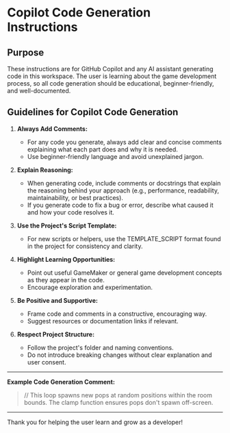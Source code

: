 # Copilot Code Generation Instructions

## Purpose
These instructions are for GitHub Copilot and any AI assistant generating code in this workspace. The user is learning about the game development process, so all code generation should be educational, beginner-friendly, and well-documented.

## Guidelines for Copilot Code Generation

1. **Always Add Comments:**
   - For any code you generate, always add clear and concise comments explaining what each part does and why it is needed.
   - Use beginner-friendly language and avoid unexplained jargon.

2. **Explain Reasoning:**
   - When generating code, include comments or docstrings that explain the reasoning behind your approach (e.g., performance, readability, maintainability, or best practices).
   - If you generate code to fix a bug or error, describe what caused it and how your code resolves it.

3. **Use the Project's Script Template:**
   - For new scripts or helpers, use the TEMPLATE_SCRIPT format found in the project for consistency and clarity.

4. **Highlight Learning Opportunities:**
   - Point out useful GameMaker or general game development concepts as they appear in the code.
   - Encourage exploration and experimentation.

5. **Be Positive and Supportive:**
   - Frame code and comments in a constructive, encouraging way.
   - Suggest resources or documentation links if relevant.

6. **Respect Project Structure:**
   - Follow the project's folder and naming conventions.
   - Do not introduce breaking changes without clear explanation and user consent.

---

**Example Code Generation Comment:**
> // This loop spawns new pops at random positions within the room bounds. The clamp function ensures pops don't spawn off-screen.

---

Thank you for helping the user learn and grow as a developer!
